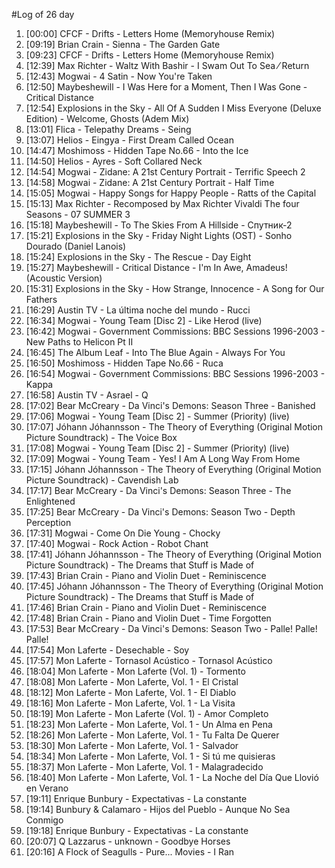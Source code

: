 #Log of 26 day

1. [00:00] CFCF - Drifts - Letters Home (Memoryhouse Remix)
1. [09:19] Brian Crain - Sienna - The Garden Gate
1. [09:23] CFCF - Drifts - Letters Home (Memoryhouse Remix)
1. [12:39] Max Richter - Waltz With Bashir - I Swam Out To Sea ⁄ Return
1. [12:43] Mogwai - 4 Satin - Now You're Taken
1. [12:50] Maybeshewill - I Was Here for a Moment, Then I Was Gone - Critical Distance
1. [12:54] Explosions in the Sky - All Of A Sudden I Miss Everyone (Deluxe Edition) - Welcome, Ghosts (Adem Mix)
1. [13:01] Flica - Telepathy Dreams - Seing
1. [13:07] Helios - Eingya - First Dream Called Ocean
1. [14:47] Moshimoss - Hidden Tape No.66 - Into the Ice
1. [14:50] Helios - Ayres - Soft Collared Neck
1. [14:54] Mogwai - Zidane: A 21st Century Portrait - Terrific Speech 2
1. [14:58] Mogwai - Zidane: A 21st Century Portrait - Half Time
1. [15:05] Mogwai - Happy Songs for Happy People - Ratts of the Capital
1. [15:13] Max Richter - Recomposed by Max Richter Vivaldi The four Seasons - 07 SUMMER 3
1. [15:18] Maybeshewill - To The Skies From A Hillside - Спутник-2
1. [15:21] Explosions in the Sky - Friday Night Lights (OST) - Sonho Dourado (Daniel Lanois)
1. [15:24] Explosions in the Sky - The Rescue - Day Eight
1. [15:27] Maybeshewill - Critical Distance - I'm In Awe, Amadeus! (Acoustic Version)
1. [15:31] Explosions in the Sky - How Strange, Innocence - A Song for Our Fathers
1. [16:29] Austin TV - La última noche del mundo - Rucci
1. [16:34] Mogwai - Young Team [Disc 2] - Like Herod (live)
1. [16:42] Mogwai - Government Commissions: BBC Sessions 1996-2003 - New Paths to Helicon Pt II
1. [16:45] The Album Leaf - Into The Blue Again - Always For You
1. [16:50] Moshimoss - Hidden Tape No.66 - Ruca
1. [16:54] Mogwai - Government Commissions: BBC Sessions 1996-2003 - Kappa
1. [16:58] Austin TV - Asrael - Q
1. [17:02] Bear McCreary - Da Vinci's Demons: Season Three - Banished
1. [17:06] Mogwai - Young Team [Disc 2] - Summer (Priority) (live)
1. [17:07] Jóhann Jóhannsson - The Theory of Everything (Original Motion Picture Soundtrack) - The Voice Box
1. [17:08] Mogwai - Young Team [Disc 2] - Summer (Priority) (live)
1. [17:09] Mogwai - Young Team - Yes! I Am A Long Way From Home
1. [17:15] Jóhann Jóhannsson - The Theory of Everything (Original Motion Picture Soundtrack) - Cavendish Lab
1. [17:17] Bear McCreary - Da Vinci's Demons: Season Three - The Enlightened
1. [17:25] Bear McCreary - Da Vinci's Demons: Season Two - Depth Perception
1. [17:31] Mogwai - Come On Die Young - Chocky
1. [17:40] Mogwai - Rock Action - Robot Chant
1. [17:41] Jóhann Jóhannsson - The Theory of Everything (Original Motion Picture Soundtrack) - The Dreams that Stuff is Made of
1. [17:43] Brian Crain - Piano and Violin Duet - Reminiscence
1. [17:45] Jóhann Jóhannsson - The Theory of Everything (Original Motion Picture Soundtrack) - The Dreams that Stuff is Made of
1. [17:46] Brian Crain - Piano and Violin Duet - Reminiscence
1. [17:48] Brian Crain - Piano and Violin Duet - Time Forgotten
1. [17:53] Bear McCreary - Da Vinci's Demons: Season Two - Palle! Palle! Palle!
1. [17:54] Mon Laferte - Desechable - Soy
1. [17:57] Mon Laferte - Tornasol Acústico - Tornasol Acústico
1. [18:04] Mon Laferte - Mon Laferte (Vol. 1) - Tormento
1. [18:08] Mon Laferte - Mon Laferte, Vol. 1 - El Cristal
1. [18:12] Mon Laferte - Mon Laferte, Vol. 1 - El Diablo
1. [18:16] Mon Laferte - Mon Laferte, Vol. 1 - La Visita
1. [18:19] Mon Laferte - Mon Laferte (Vol. 1) - Amor Completo
1. [18:23] Mon Laferte - Mon Laferte, Vol. 1 - Un Alma en Pena
1. [18:26] Mon Laferte - Mon Laferte, Vol. 1 - Tu Falta De Querer
1. [18:30] Mon Laferte - Mon Laferte, Vol. 1 - Salvador
1. [18:34] Mon Laferte - Mon Laferte, Vol. 1 - Si tú me quisieras
1. [18:37] Mon Laferte - Mon Laferte, Vol. 1 - Malagradecido
1. [18:40] Mon Laferte - Mon Laferte, Vol. 1 - La Noche del Día Que Llovió en Verano
1. [19:11] Enrique Bunbury - Expectativas - La constante
1. [19:14] Bunbury & Calamaro - Hijos del Pueblo - Aunque No Sea Conmigo
1. [19:18] Enrique Bunbury - Expectativas - La constante
1. [20:07] Q Lazzarus - unknown - Goodbye Horses
1. [20:16] A Flock of Seagulls - Pure... Movies - I Ran
